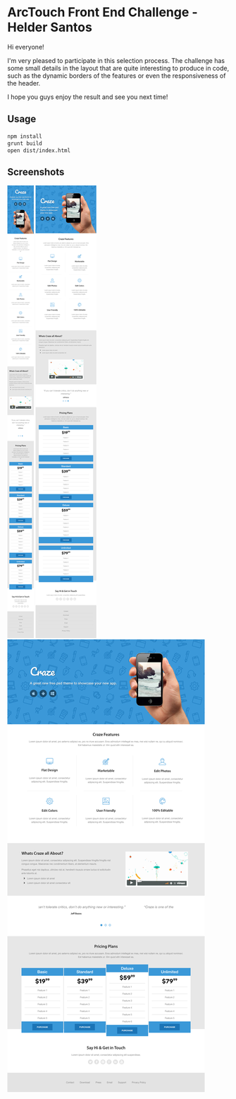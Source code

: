 # ArcTouch Front End Challenge - Helder Santos

Hi everyone!

I'm very pleased to participate in this selection process. The challenge has some small details in the layout that are quite interesting to produce in code, such as the dynamic borders of the features or even the responsiveness of the header.

I hope you guys enjoy the result and see you next time!

## Usage

```
npm install
grunt build
open dist/index.html
```

## Screenshots

![alt text](/screenshot-mobile.png "Screenshot of working demo on mobile.")
![alt text](/screenshot-tablet.png "Screenshot of working demo on tablet.")
![alt text](/screenshot.png "Screenshot of working demo on desktop.")